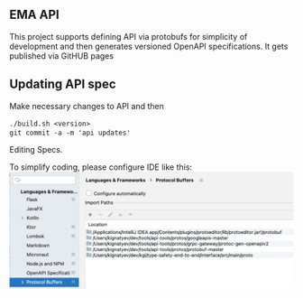 EMA API
---

This project supports defining API via protobufs for simplicity of development and then
generates versioned OpenAPI specifications. It gets published via GitHUB pages

Updating API spec
---

Make necessary changes to API and then

    ./build.sh <version>
    git commit -a -m 'api updates'


Editing Specs.

   To simplify coding, please configure IDE like this: ![](docs/idea_conf.png)



